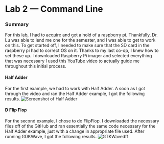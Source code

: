 # Lab 2 — Command Line

### Summary
For this lab, I had to acquire and get a hold of a raspberry pi. Thankfully, Dr. Lu was able to lend me one for the semester, and I was able to get to work on this. To get started off, I needed to make sure that the SD card in the raspberry pi had to correct OS on it. Thanks to my last co-op, I knew how to set these up. I downloaded Raspberry Pi imager and selected everything that was necessary
I used this [YouTube video](https://www.youtube.com/watch?v=H2GyAIYwZbw) to actually guide me throughout this initial process.

#### Half Adder
For the first example, we had to work with Half Adder. A soon as I got through the video and ran the Half Adder example, I got the following results.
![Screenshot of Half Adder](https://github.com/StevenAponte815/CPE322/assets/85426937/104e4b37-79b0-442e-b284-e5e8f6dec77a)

#### D Flip Flop
For the second example, I chose to do FlipFlop. I downloaded the necessary files off of the GitHub and ran essentially the same code necessary for the Half Adder example, just with a change in appropriate file used. After running GDKWave, I got the following results.
![GTKWavedff](https://github.com/StevenAponte815/CPE322/assets/85426937/051ce3d4-5045-471a-8e9c-8e40e7ff0bf0)
